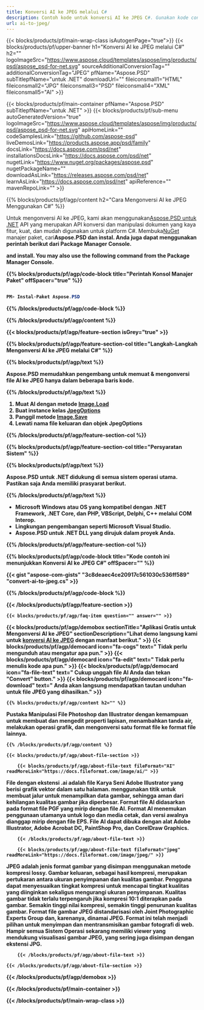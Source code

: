 ```yaml
---
title: Konversi AI ke JPEG melalui C#
description: Contoh kode untuk konversi AI ke JPEG C#. Gunakan kode contoh API untuk file batch AI ke konversi JPEG dalam VB.NET, Asp.NET atau aplikasi berbasis .NET.
url: ai-to-jpeg/
---
```


{{< blocks/products/pf/main-wrap-class isAutogenPage="true">}}
{{< blocks/products/pf/upper-banner h1="Konversi AI ke JPEG melalui C#" h2="" logoImageSrc="https://www.aspose.cloud/templates/aspose/img/products/psd/aspose_psd-for-net.svg" sourceAdditionalConversionTag="" additionalConversionTag="JPEG" pfName="Aspose.PSD" subTitlepfName="untuk .NET" downloadUrl="" fileiconsmall1="HTML" fileiconsmall2="JPG" fileiconsmall3="PSD" fileiconsmall4="XML" fileiconsmall5="AI" >}}

{{< blocks/products/pf/main-container pfName="Aspose.PSD" subTitlepfName="untuk .NET" >}}
{{< blocks/products/pf/sub-menu autoGeneratedVersion="true" logoImageSrc="https://www.aspose.cloud/templates/aspose/img/products/psd/aspose_psd-for-net.svg" apiHomeLink="" codeSamplesLink="https://github.com/aspose-psd" liveDemosLink="https://products.aspose.app/psd/family" docsLink="https://docs.aspose.com/psd/net" installationsDocsLink="https://docs.aspose.com/psd/net" nugetLink="https://www.nuget.org/packages/aspose.psd" nugetPackageName="" downloadAsLink="https://releases.aspose.com/psd/net" learnAsLink="https://docs.aspose.com/psd/net" apiReference="" mavenRepoLink="" >}}

{{% blocks/products/pf/agp/content h2="Cara Mengonversi AI ke JPEG Menggunakan C#" %}}

Untuk mengonversi AI ke JPEG, kami akan menggunakan<a href="/psd/{{< lang-code >}}net">Aspose.PSD untuk .NET</a> API yang merupakan API konversi dan manipulasi dokumen yang kaya fitur, kuat, dan mudah digunakan untuk platform C#. Membuka<a href="https://www.nuget.org/packages/aspose.psd">NuGet</a> manajer paket, cari<b>Aspose.PSD dan instal. Anda juga dapat menggunakan perintah berikut dari Package Manager Console.

 and install. You may also use the following command from the Package Manager Console.

{{% blocks/products/pf/agp/code-block title="Perintah Konsol Manajer Paket" offSpacer="true" %}}

```cs

PM> Instal-Paket Aspose.PSD

```

{{% /blocks/products/pf/agp/code-block %}}

{{% /blocks/products/pf/agp/content %}}

{{< blocks/products/pf/agp/feature-section isGrey="true" >}}

{{% blocks/products/pf/agp/feature-section-col title="Langkah-Langkah Mengonversi AI ke JPEG melalui C#" %}}

{{% blocks/products/pf/agp/text %}}

 Aspose.PSD memudahkan pengembang untuk memuat & mengonversi file AI ke JPEG hanya dalam beberapa baris kode.

{{% /blocks/products/pf/agp/text %}}

1. Muat AI dengan metode [Image.Load](https://apireference.aspose.com/psd/net/aspose.psd/image/methods/load/index)
1. Buat instance kelas [JpegOptions](https://apireference.aspose.com/psd/net/aspose.psd.imageoptions/JpegOptions)
1. Panggil metode [Image.Save](https://apireference.aspose.com/psd/net/aspose.psd/image/methods/save/index)
1. Lewati nama file keluaran dan objek JpegOptions

{{% /blocks/products/pf/agp/feature-section-col %}}

{{% blocks/products/pf/agp/feature-section-col title="Persyaratan Sistem" %}}

{{% blocks/products/pf/agp/text %}}

 Aspose.PSD untuk .NET didukung di semua sistem operasi utama. Pastikan saja Anda memiliki prasyarat berikut.

{{% /blocks/products/pf/agp/text %}}

- Microsoft Windows atau OS yang kompatibel dengan .NET Framework, .NET Core, dan PHP, VBScript, Delphi, C++ melalui COM Interop.
- Lingkungan pengembangan seperti Microsoft Visual Studio.
- Aspose.PSD untuk .NET DLL yang dirujuk dalam proyek Anda.

{{% /blocks/products/pf/agp/feature-section-col %}}

{{% blocks/products/pf/agp/code-block title="Kode contoh ini menunjukkan Konversi AI ke JPEG C#" offSpacer="" %}}

{{< gist "aspose-com-gists" "3c8deaec4ce20917c561030c536ff589" "convert-ai-to-jpeg.cs" >}}

{{% /blocks/products/pf/agp/code-block %}}

{{< /blocks/products/pf/agp/feature-section >}}

    {{< blocks/products/pf/agp/faq-item question="" answer="" >}}
 

<!-- aboutfile Starts -->

{{< blocks/products/pf/agp/demobox sectionTitle="Aplikasi Gratis untuk Mengonversi AI ke JPEG" sectionDescription="Lihat demo langsung kami untuk [konversi AI ke JPEG](https://products.aspose.app/psd/conversion/ai-to-jpeg) dengan manfaat berikut." >}}
        {{< blocks/products/pf/agp/democard icon="fa-cogs" text=" Tidak perlu mengunduh atau mengatur apa pun." >}}
        {{< blocks/products/pf/agp/democard icon="fa-edit" text=" Tidak perlu menulis kode apa pun." >}}
        {{< blocks/products/pf/agp/democard icon="fa-file-text" text=" Cukup unggah file AI Anda dan tekan \"Convert\" button." >}}
        {{< blocks/products/pf/agp/democard icon="fa-download" text=" Anda akan langsung mendapatkan tautan unduhan untuk file JPEG yang dihasilkan." >}}

    {{% blocks/products/pf/agp/content h2="" %}}

Pustaka Manipulasi File Photoshop dan Illustrator dengan kemampuan untuk membuat dan mengedit properti lapisan, menambahkan tanda air, melakukan operasi grafik, dan mengonversi satu format file ke format file lainnya.



    {{% /blocks/products/pf/agp/content %}}

    {{< blocks/products/pf/agp/about-file-section >}}

        {{< blocks/products/pf/agp/about-file-text fileFormat="AI" readMoreLink="https://docs.fileformat.com/image/ai/" >}}
File dengan ekstensi .ai adalah file Karya Seni Adobe Illustrator yang berisi grafik vektor dalam satu halaman. menggunakan titik untuk membuat jalur untuk menampilkan data gambar, sehingga aman dari kehilangan kualitas gambar jika diperbesar. Format file AI didasarkan pada format file PGF yang mirip dengan file AI. Format AI menemukan penggunaan utamanya untuk logo dan media cetak, dan versi awalnya dianggap mirip dengan file EPS. File AI dapat dibuka dengan alat Adobe Illustrator, Adobe Acrobat DC, PaintShop Pro, dan CorelDraw Graphics.

        {{< /blocks/products/pf/agp/about-file-text >}}

        {{< blocks/products/pf/agp/about-file-text fileFormat="jpeg" readMoreLink="https://docs.fileformat.com/image/jpeg/" >}}
JPEG adalah jenis format gambar yang disimpan menggunakan metode kompresi lossy. Gambar keluaran, sebagai hasil kompresi, merupakan pertukaran antara ukuran penyimpanan dan kualitas gambar. Pengguna dapat menyesuaikan tingkat kompresi untuk mencapai tingkat kualitas yang diinginkan sekaligus mengurangi ukuran penyimpanan. Kualitas gambar tidak terlalu terpengaruh jika kompresi 10:1 diterapkan pada gambar. Semakin tinggi nilai kompresi, semakin tinggi penurunan kualitas gambar. Format file gambar JPEG distandarisasi oleh Joint Photographic Experts Group dan, karenanya, dinamai JPEG. Format ini telah menjadi pilihan untuk menyimpan dan mentransmisikan gambar fotografi di web. Hampir semua Sistem Operasi sekarang memiliki viewer yang mendukung visualisasi gambar JPEG, yang sering juga disimpan dengan ekstensi JPG.

        {{< /blocks/products/pf/agp/about-file-text >}}

    {{< /blocks/products/pf/agp/about-file-section >}}

{{< /blocks/products/pf/agp/demobox >}}

<!-- aboutfile Ends -->



{{< /blocks/products/pf/main-container >}}
    
{{< /blocks/products/pf/main-wrap-class >}}
